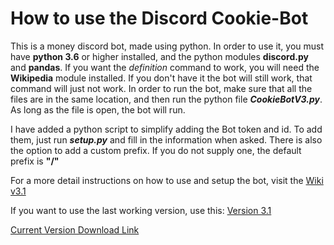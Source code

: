# How to use the Discord Cookie-Bot

This is a money discord bot, made using python. In order to use it, you must have **python 3.6** or higher installed, and the python modules **discord.py** and **pandas**. If you want the *definition* command to work, you will need the **Wikipedia** module installed. If you don't have it the bot will still work, that command will just not work. In order to run the bot, make sure that all the files are in the same location, and then run the python file ***CookieBotV3.py***. As long as the file is open, the bot will run.

I have added a python script to simplify adding the Bot token and id. To add them, just run ***setup.py*** and fill in the information when asked. There is also the option to add a custom prefix. If you do not supply one, the default prefix is **"/"**

For a more detail instructions on how to use and setup the bot, visit the [Wiki v3.1](https://github.com/HyperNebula/Cookie-Bot/wiki/Installation-for-v3)

If you want to use the last working version, use this: [Version 3.1](https://github.com/HyperNebula/Cookie-Bot/releases/download/v3.1/v3.1-PythonFiles.zip)

[Current Version Download Link](https://github.com/The-Canadians-Friend/Cookie-Bot/archive/master.zip)
